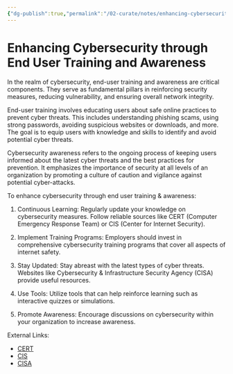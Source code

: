 ```yaml
---
{"dg-publish":true,"permalink":"/02-curate/notes/enhancing-cybersecurity-through-end-user-training-and-awareness/","title":"Enhancing Cybersecurity through End User Training and Awareness","tags":["cybersecurity","internet-safety"]}
---
```


# Enhancing Cybersecurity through End User Training and Awareness

In the realm of cybersecurity, end-user training and awareness are critical components. They serve as fundamental pillars in reinforcing security measures, reducing vulnerability, and ensuring overall network integrity.

End-user training involves educating users about safe online practices to prevent cyber threats. This includes understanding phishing scams, using strong passwords, avoiding suspicious websites or downloads, and more. The goal is to equip users with knowledge and skills to identify and avoid potential cyber threats.

Cybersecurity awareness refers to the ongoing process of keeping users informed about the latest cyber threats and the best practices for prevention. It emphasizes the importance of security at all levels of an organization by promoting a culture of caution and vigilance against potential cyber-attacks.

To enhance cybersecurity through end user training & awareness:

1. Continuous Learning: Regularly update your knowledge on cybersecurity measures. Follow reliable sources like CERT (Computer Emergency Response Team) or CIS (Center for Internet Security).

2. Implement Training Programs: Employers should invest in comprehensive cybersecurity training programs that cover all aspects of internet safety.

3. Stay Updated: Stay abreast with the latest types of cyber threats. Websites like Cybersecurity & Infrastructure Security Agency (CISA) provide useful resources.

4. Use Tools: Utilize tools that can help reinforce learning such as interactive quizzes or simulations.

5. Promote Awareness: Encourage discussions on cybersecurity within your organization to increase awareness.

External Links:
- [CERT](https://www.us-cert.gov/)
- [CIS](https://www.cisecurity.org/)
- [CISA](https://www.cisa.gov/)
